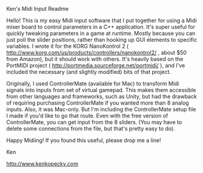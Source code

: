 Ken's Midi Input Readme


Hello!  This is my easy Midi input software that I put together for using a Midi mixer board to control parameters in a C++ application. It's super useful for quickly tweaking parameters in a game at runtime.  Mostly because you can just poll the slider positions, rather than hooking up GUI elements to specific variables. I wrote it for the KORG NanoKontrol 2 ( http://www.korg.com/us/products/controllers/nanokontrol2/ , about $50 from Amazon), but it should work with others.  It's heavily based on the PortMIDI project ( http://portmedia.sourceforge.net/portmidi/ ), and I've included the necessary (and slightly modified) bits of that project.  

Originally, I used ControllerMate (available for Mac) to transform Midi signals into inputs from set of virtual gamepad.  This makes them accessible from other languages and frameworks, such as Unity, but had the drawback of requiring purchasing ControllerMate if you wanted more than 8 analog inputs.  Also, it was Mac-only.  But I'm including the ControllerMate setup file I made if you'd like to go that route.  Even with the free version of ControllerMate, you can get input from the 8 sliders. (You may have to delete some connections from the file, but that's pretty easy to do).


Happy Midiing!  If you found this useful, please drop me a line!


Ken

http://www.kenkopecky.com